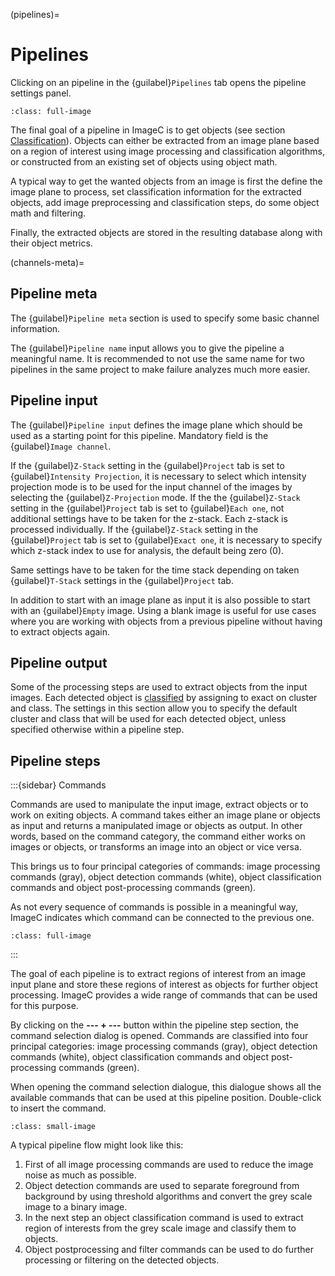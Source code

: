 (pipelines)=
# Pipelines

Clicking on an pipeline in the {guilabel}`Pipelines` tab opens the pipeline settings panel.

```{figure} images/screenshot_open_pipeline.png
:class: full-image
```

The final goal of a pipeline in ImageC is to get objects (see section [Classification](classification)).
Objects can either be extracted from an image plane based on a region of interest using image processing and classification algorithms, or constructed from an existing set of objects using object math.

A typical way to get the wanted objects from an image is first the define the image plane to process, set classification information for the extracted objects, add image preprocessing and classification steps, do some object math and filtering.

Finally, the extracted objects are stored in the resulting database along with their object metrics.


(channels-meta)=
## Pipeline meta

The {guilabel}`Pipeline meta` section is used to specify some basic channel information.

The {guilabel}`Pipeline name` input allows you to give the pipeline a meaningful name.
It is recommended to not use the same name for two pipelines in the same project to make failure analyzes much more easier.

## Pipeline input

The {guilabel}`Pipeline input` defines the image plane which should be used as a starting point for this pipeline.
Mandatory field is the {guilabel}`Image channel`.

If the {guilabel}`Z-Stack` setting in the {guilabel}`Project` tab is set to {guilabel}`Intensity Projection`, it is necessary to select which intensity projection mode is to be used for the input channel of the images by selecting the {guilabel}`Z-Projection` mode.
If the the {guilabel}`Z-Stack` setting in the {guilabel}`Project` tab is set to {guilabel}`Each one`, not additional settings have to be taken for the z-stack. Each z-stack is processed individually.
If the {guilabel}`Z-Stack` setting in the {guilabel}`Project` tab is set to {guilabel}`Exact one`, it is necessary to specify which z-stack index to use for analysis, the default being zero (0).

Same settings have to be taken for the time stack depending on taken {guilabel}`T-Stack` settings in the {guilabel}`Project` tab.

In addition to start with an image plane as input it is also possible to start with an {guilabel}`Empty` image.
Using a blank image is useful for use cases where you are working with objects from a previous pipeline without having to extract objects again.


## Pipeline output

Some of the processing steps are used to extract objects from the input images.
Each detected object is [classified](classification) by assigning to exact on cluster and class.
The settings in this section allow you to specify the default cluster and class that will be used for each detected object, unless specified otherwise within a pipeline step.


## Pipeline steps

:::{sidebar} Commands

Commands are used to manipulate the input image, extract objects or to work on exiting objects.
A command takes either an image plane or objects as input and returns a manipulated image or objects as output.
In other words, based on the command category, the command either works on images or objects, or transforms an image into an object or vice versa.


This brings us to four principal categories of commands: image processing commands (gray), object detection commands (white), object classification commands and object post-processing commands (green).

As not every sequence of commands is possible in a meaningful way, ImageC indicates which command can be connected to the previous one.

```{image} images/command_description.drawio.svg
:class: full-image
```

:::

The goal of each pipeline is to extract regions of interest from an image input plane and store these regions of interest as objects for further object processing.
ImageC provides a wide range of commands that can be used for this purpose.

By clicking on the **--- + ---** button within the pipeline step section, the command selection dialog is opened.
Commands are classified into four principal categories: image processing commands (gray), object detection commands (white), object classification commands and object post-processing commands (green).

When opening the command selection dialogue, this dialogue shows all the available commands that can be used at this pipeline position.
Double-click to insert the command.


```{figure} images/screenshot_command_selection.png
:class: small-image
```

A typical pipeline flow might look like this:

1. First of all image processing commands are used to reduce the image noise as much as possible.
2. Object detection commands are used to separate foreground from background by using threshold algorithms and convert the grey scale image to a binary image.
3. In the next step an object classification command is used to extract region of interests from the grey scale image and classify them to objects.
4. Object postprocessing and filter commands can be used to do further processing or filtering on the detected objects.




